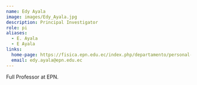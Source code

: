 ```yaml
---
name: Edy Ayala
image: images/Edy_Ayala.jpg
description: Principal Investigator
role: pi
aliases:
  - E. Ayala
  - E Ayala
links:
  home-page: https://fisica.epn.edu.ec/index.php/departamento/personal-academico?id=39
  email: edy.ayala@epn.edu.ec
---
```


Full Professor at EPN.
